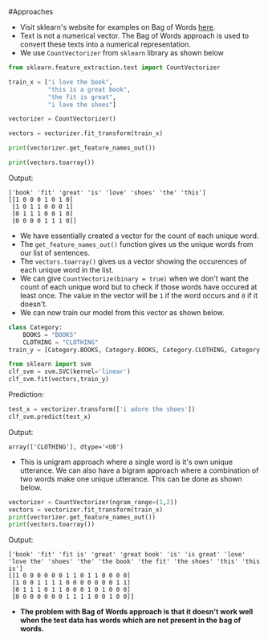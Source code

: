 #Approaches
- Visit sklearn's website for examples on Bag of Words [here](https://scikit-learn.org/stable/modules/feature_extraction.html).
- Text is not a numerical vector. The Bag of Words approach is used to convert these texts into a numerical representation.
- We use `CountVectorizer` from `sklearn` library as shown below
```python
from sklearn.feature_extraction.text import CountVectorizer 

train_x = ["i love the book", 
		   "this is a great book", 
		   "the fit is great", 
		   "i love the shoes"]

vectorizer = CountVectorizer()

vectors = vectorizer.fit_transform(train_x)

print(vectorizer.get_feature_names_out())

print(vectors.toarray())
```
Output:
```
['book' 'fit' 'great' 'is' 'love' 'shoes' 'the' 'this'] 
[[1 0 0 0 1 0 1 0] 
 [1 0 1 1 0 0 0 1] 
 [0 1 1 1 0 0 1 0] 
 [0 0 0 0 1 1 1 0]]
```
- We have essentially created a vector for the count of each unique word.
- The `get_feature_names_out()` function gives us the unique words from our list of sentences.
- The `vectors.toarray()` gives us a vector showing the occurences of each unique word in the list.
- We can give `CountVectorize(binary = true)` when we don't want the count of each unique word but to check if those words have occured at least once. The value in the vector will be `1` if the word occurs and `0` if it doesn't.
- We can now train our model from this vector as shown below.
```python
class Category:
    BOOKS = "BOOKS"
    CLOTHING = "CLOTHING"
train_y = [Category.BOOKS, Category.BOOKS, Category.CLOTHING, Category.CLOTHING]

from sklearn import svm
clf_svm = svm.SVC(kernel='linear')
clf_svm.fit(vectors,train_y)
```
Prediction:
```python
test_x = vectorizer.transform(['i adore the shoes'])
clf_svm.predict(test_x)
```
Output:
```
array(['CLOTHING'], dtype='<U8')
```
- This is unigram approach where a single word is it's own unique utterance. We can also have a bigram approach where a combination of two words make one unique utterance. This can be done as shown below.
```python
vectorizer = CountVectorizer(ngram_range=(1,2))
vectors = vectorizer.fit_transform(train_x)
print(vectorizer.get_feature_names_out())
print(vectors.toarray())
```
Output:
```
['book' 'fit' 'fit is' 'great' 'great book' 'is' 'is great' 'love' 'love the' 'shoes' 'the' 'the book' 'the fit' 'the shoes' 'this' 'this is'] 
[[1 0 0 0 0 0 0 1 1 0 1 1 0 0 0 0] 
 [1 0 0 1 1 1 1 0 0 0 0 0 0 0 1 1] 
 [0 1 1 1 0 1 1 0 0 0 1 0 1 0 0 0] 
 [0 0 0 0 0 0 0 1 1 1 1 0 0 1 0 0]]
```

- <b>The problem with Bag of Words approach is that it doesn't work well when the test data has words which are not present in the bag of words.</b>